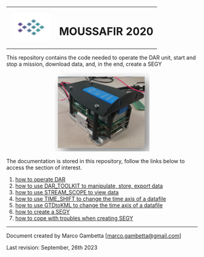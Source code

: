
<table>
<tr>
<td width="33%"">
<p align="center">    <img width="100" src="/RES/IMG_97.png"> </p>
</td>
<td width="66%">
<h1> MOUSSAFIR 2020 </h1>
</td>
</tr>
</table>


This repository contains the code needed to operate the DAR unit, start and stop a mission, download data, and, in the end, create a SEGY

<p align="center">    <img width="250" src="/RES/IMG_98.png"> </p>


The documentation is stored in this repository, follow the links below to access the section of interest.

1) [how to operate DAR](DOCUMENTATION/HOW_OPERATE_DAR.md)
2) [how to use DAR_TOOLKIT to manipulate, store, export data](DOCUMENTATION/DAR_TOOLKIT.md)
3) [how to use STREAM_SCOPE to view data](DOCUMENTATION/DAR_TOOLKIT.md#STREAM_SCOPE)
4) [how to use TIME_SHIFT to change the time axis of a datafile](DOCUMENTATION/DAR_TOOLKIT.md#TIME_SHIFT)
5) [how to use GTDtoKML to change the time axis of a datafile](DOCUMENTATION/DAR_TOOLKIT.md#GTDtoKML)
6) [how to create a SEGY](DOCUMENTATION/SEGY_CREATION_Guide.md)
7) [how to cope with troubles when creating SEGY](DOCUMENTATION/SEGY_TROUBLESHOOTING.md)

---
Document created by Marco Gambetta [marco.gambetta@gmail.com]

Last revision: September, 26th 2023
